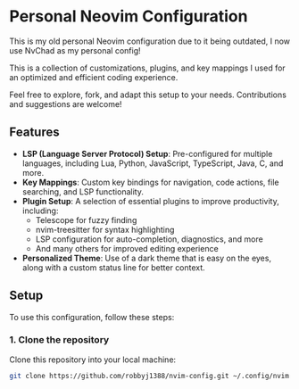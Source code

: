 # Personal Neovim Configuration

This is my old personal Neovim configuration due to it being outdated, I now use NvChad as my personal config! 

This is a collection of customizations, plugins, and key mappings I used for an optimized and efficient coding experience.

Feel free to explore, fork, and adapt this setup to your needs. Contributions and suggestions are welcome!

## Features

- **LSP (Language Server Protocol) Setup**: Pre-configured for multiple languages, including Lua, Python, JavaScript, TypeScript, Java, C, and more.
- **Key Mappings**: Custom key bindings for navigation, code actions, file searching, and LSP functionality.
- **Plugin Setup**: A selection of essential plugins to improve productivity, including:
  - Telescope for fuzzy finding
  - nvim-treesitter for syntax highlighting
  - LSP configuration for auto-completion, diagnostics, and more
  - And many others for improved editing experience
- **Personalized Theme**: Use of a dark theme that is easy on the eyes, along with a custom status line for better context.

## Setup

To use this configuration, follow these steps:

### 1. Clone the repository

Clone this repository into your local machine:

```bash
git clone https://github.com/robbyj1388/nvim-config.git ~/.config/nvim
